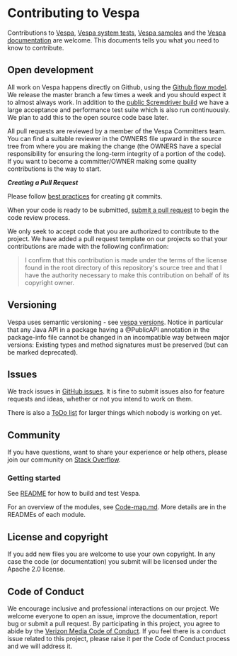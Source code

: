 # Contributing to Vespa
Contributions to [Vespa](http://github.com/vespa-engine/vespa),
[Vespa system tests](http://github.com/vespa-engine/system-test),
[Vespa samples](https://github.com/vespa-engine/sample-apps)
and the [Vespa documentation](http://github.com/vespa-engine/documentation) are welcome.
This documents tells you what you need to know to contribute.

## Open development
All work on Vespa happens directly on Github,
using the [Github flow model](https://guides.github.com/introduction/flow/).
We release the master branch a few times a week and you should expect it to almost always work.
In addition to the [public Screwdriver build](https://cd.screwdriver.cd/pipelines/6386) 
we have a large acceptance and performance test suite which
is also run continuously. We plan to add this to the open source code base later.

All pull requests are reviewed by a member of the Vespa Committers team.
You can find a suitable reviewer in the OWNERS file upward in the source tree from
where you are making the change (the OWNERS have a special responsibility for
ensuring the long-term integrity of a portion of the code).
If you want to become a committer/OWNER making some quality contributions is the way to start.


***Creating a Pull Request***

Please follow [best practices](https://github.com/trein/dev-best-practices/wiki/Git-Commit-Best-Practices) for creating git commits.

When your code is ready to be submitted,
[submit a pull request](https://help.github.com/articles/creating-a-pull-request/) to begin the code review process.

We only seek to accept code that you are authorized to contribute to the project.
We have added a pull request template on our projects
so that your contributions are made with the following confirmation:

> I confirm that this contribution is made under the terms of the license
> found in the root directory of this repository's source tree
> and that I have the authority necessary to make this contribution on behalf of its copyright owner.

## Versioning
Vespa uses semantic versioning - see
[vespa versions](http://docs.vespa.ai/documentation/vespa-versions.html).
Notice in particular that any Java API in a package having a @PublicAPI
annotation in the package-info file cannot be changed in an incompatible way
between major versions: Existing types and method signatures must be preserved
(but can be marked deprecated).

## Issues
We track issues in [GitHub issues](https://github.com/vespa-engine/vespa/issues).
It is fine to submit issues also for feature requests and ideas, whether or not you intend to work on them.

There is also a [ToDo list](https://github.com/vespa-engine/vespa/blob/master/TODO.md)
for larger things which nobody is working on yet.

## Community
If you have questions, want to share your experience or help others,
please join our community on [Stack Overflow](http://stackoverflow.com/questions/tagged/vespa).

### Getting started
See [README](https://github.com/vespa-engine/vespa/blob/master/README.md) for how to build and test Vespa.

For an overview of the modules, see [Code-map.md](https://github.com/vespa-engine/vespa/blob/master/Code-map.md).
More details are in the READMEs of each module.

## License and copyright
If you add new files you are welcome to use your own copyright.
In any case the code (or documentation) you submit will be licensed
under the Apache 2.0 license.

## Code of Conduct
We encourage inclusive and professional interactions on our project.
We welcome everyone to open an issue, improve the documentation, report bug or submit a pull request.
By participating in this project, you agree to abide by the [Verizon Media Code of Conduct](Code-of-Conduct.md).
If you feel there is a conduct issue related to this project,
please raise it per the Code of Conduct process and we will address it.
